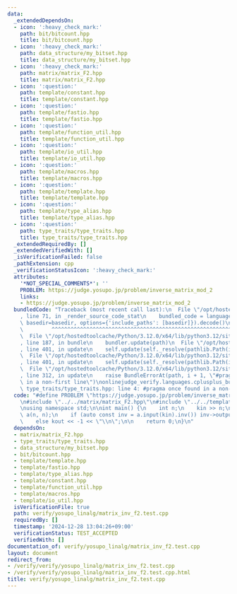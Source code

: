 ```yaml
---
data:
  _extendedDependsOn:
  - icon: ':heavy_check_mark:'
    path: bit/bitcount.hpp
    title: bit/bitcount.hpp
  - icon: ':heavy_check_mark:'
    path: data_structure/my_bitset.hpp
    title: data_structure/my_bitset.hpp
  - icon: ':heavy_check_mark:'
    path: matrix/matrix_F2.hpp
    title: matrix/matrix_F2.hpp
  - icon: ':question:'
    path: template/constant.hpp
    title: template/constant.hpp
  - icon: ':question:'
    path: template/fastio.hpp
    title: template/fastio.hpp
  - icon: ':question:'
    path: template/function_util.hpp
    title: template/function_util.hpp
  - icon: ':question:'
    path: template/io_util.hpp
    title: template/io_util.hpp
  - icon: ':question:'
    path: template/macros.hpp
    title: template/macros.hpp
  - icon: ':question:'
    path: template/template.hpp
    title: template/template.hpp
  - icon: ':question:'
    path: template/type_alias.hpp
    title: template/type_alias.hpp
  - icon: ':question:'
    path: type_traits/type_traits.hpp
    title: type_traits/type_traits.hpp
  _extendedRequiredBy: []
  _extendedVerifiedWith: []
  _isVerificationFailed: false
  _pathExtension: cpp
  _verificationStatusIcon: ':heavy_check_mark:'
  attributes:
    '*NOT_SPECIAL_COMMENTS*': ''
    PROBLEM: https://judge.yosupo.jp/problem/inverse_matrix_mod_2
    links:
    - https://judge.yosupo.jp/problem/inverse_matrix_mod_2
  bundledCode: "Traceback (most recent call last):\n  File \"/opt/hostedtoolcache/Python/3.12.0/x64/lib/python3.12/site-packages/onlinejudge_verify/documentation/build.py\"\
    , line 71, in _render_source_code_stat\n    bundled_code = language.bundle(stat.path,\
    \ basedir=basedir, options={'include_paths': [basedir]}).decode()\n          \
    \         ^^^^^^^^^^^^^^^^^^^^^^^^^^^^^^^^^^^^^^^^^^^^^^^^^^^^^^^^^^^^^^^^^^^^^^^^^^^^^^^^^\n\
    \  File \"/opt/hostedtoolcache/Python/3.12.0/x64/lib/python3.12/site-packages/onlinejudge_verify/languages/cplusplus.py\"\
    , line 187, in bundle\n    bundler.update(path)\n  File \"/opt/hostedtoolcache/Python/3.12.0/x64/lib/python3.12/site-packages/onlinejudge_verify/languages/cplusplus_bundle.py\"\
    , line 401, in update\n    self.update(self._resolve(pathlib.Path(included), included_from=path))\n\
    \  File \"/opt/hostedtoolcache/Python/3.12.0/x64/lib/python3.12/site-packages/onlinejudge_verify/languages/cplusplus_bundle.py\"\
    , line 401, in update\n    self.update(self._resolve(pathlib.Path(included), included_from=path))\n\
    \  File \"/opt/hostedtoolcache/Python/3.12.0/x64/lib/python3.12/site-packages/onlinejudge_verify/languages/cplusplus_bundle.py\"\
    , line 312, in update\n    raise BundleErrorAt(path, i + 1, \"#pragma once found\
    \ in a non-first line\")\nonlinejudge_verify.languages.cplusplus_bundle.BundleErrorAt:\
    \ type_traits/type_traits.hpp: line 4: #pragma once found in a non-first line\n"
  code: "#define PROBLEM \"https://judge.yosupo.jp/problem/inverse_matrix_mod_2\"\n\
    \n#include \"../../matrix/matrix_F2.hpp\"\n#include \"../../template/template.hpp\"\
    \nusing namespace std;\n\nint main() {\n    int n;\n    kin >> n;\n    kk2::MatrixF2\
    \ a(n, n);\n    if (auto const inv = a.input(kin).inv()) inv->output(kout);\n\
    \    else kout << -1 << \"\\n\";\n\n    return 0;\n}\n"
  dependsOn:
  - matrix/matrix_F2.hpp
  - type_traits/type_traits.hpp
  - data_structure/my_bitset.hpp
  - bit/bitcount.hpp
  - template/template.hpp
  - template/fastio.hpp
  - template/type_alias.hpp
  - template/constant.hpp
  - template/function_util.hpp
  - template/macros.hpp
  - template/io_util.hpp
  isVerificationFile: true
  path: verify/yosupo_linalg/matrix_inv_f2.test.cpp
  requiredBy: []
  timestamp: '2024-12-28 13:04:26+09:00'
  verificationStatus: TEST_ACCEPTED
  verifiedWith: []
documentation_of: verify/yosupo_linalg/matrix_inv_f2.test.cpp
layout: document
redirect_from:
- /verify/verify/yosupo_linalg/matrix_inv_f2.test.cpp
- /verify/verify/yosupo_linalg/matrix_inv_f2.test.cpp.html
title: verify/yosupo_linalg/matrix_inv_f2.test.cpp
---
```

